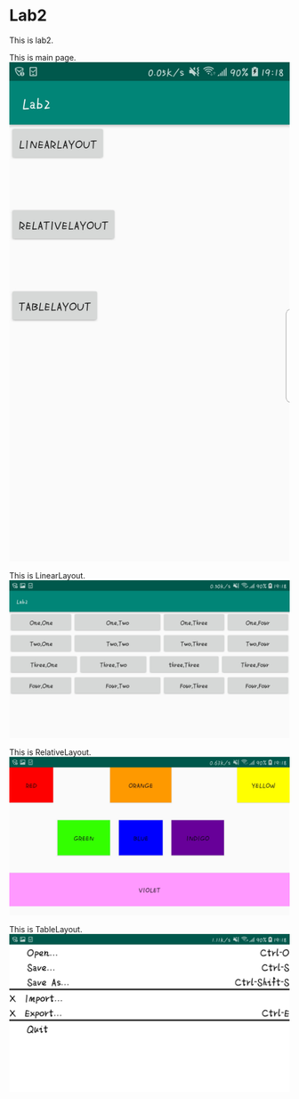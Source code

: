 # Lab2
This is lab2.

This is main page.
![](https://github.com/99oor/Lab2/raw/master/screenshot/Main.jpg)

This is LinearLayout.
![](https://github.com/99oor/Lab2/raw/master/screenshot/LinearLayout.jpg)

This is RelativeLayout.
![](https://github.com/99oor/Lab2/raw/master/screenshot/RelativeLayout.jpg)

This is TableLayout.
![](https://github.com/99oor/Lab2/raw/master/screenshot/TableLayout.jpg)

